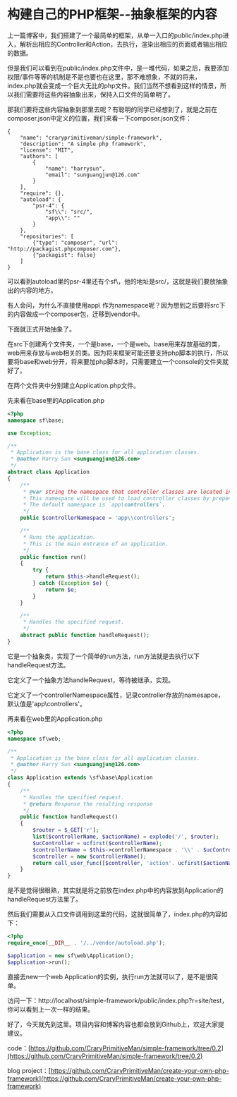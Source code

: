 # 构建自己的PHP框架--抽象框架的内容

上一篇博客中，我们搭建了一个最简单的框架，从单一入口的public/index.php进入，解析出相应的Controller和Action，去执行，渲染出相应的页面或者输出相应的数据。

但是我们可以看到在public/index.php文件中，是一堆代码，如果之后，我要添加权限/事件等等的机制是不是也要也在这里，那不难想象，不就的将来，index.php就会变成一个巨大无比的php文件。我们当然不想看到这样的情景，所以我们需要将这些内容抽象出来，保持入口文件的简单明了。

那我们要将这些内容抽象到那里去呢？有聪明的同学已经想到了，就是之前在composer.json中定义的位置，我们来看一下composer.json文件：

```shell
{
    "name": "craryprimitiveman/simple-framework",
    "description": "A simple php framework",
    "license": "MIT",
    "authors": [
        {
            "name": "harrysun",
            "email": "sunguangjun@126.com"
        }
    ],
    "require": {},
    "autoload": {
        "psr-4": {
            "sf\\": "src/",
            "app\\": ""
        }
    },
    "repositories": [
        {"type": "composer", "url": "http://packagist.phpcomposer.com"},
        {"packagist": false}
    ]
}
```

可以看到autoload里的psr-4里还有个sf\\，他的地址是src/，这就是我们要放抽象出的内容的地方。

有人会问，为什么不直接使用app\\ 作为namespace呢？因为想到之后要将src下的内容做成一个composer包，迁移到vendor中。

下面就正式开始抽象了。

在src下创建两个文件夹，一个是base，一个是web。base用来存放基础的类，web用来存放与web相关的类。因为将来框架可能还要支持php脚本的执行，所以要将base和web分开，将来要加php脚本时，只需要建立一个console的文件夹就好了。

在两个文件夹中分别建立Application.php文件。

先来看在base里的Application.php

```php
<?php
namespace sf\base;

use Exception;

/**
 * Application is the base class for all application classes.
 * @author Harry Sun <sunguangjun@126.com>
 */
abstract class Application
{
    /**
     * @var string the namespace that controller classes are located in.
     * This namespace will be used to load controller classes by prepending it to the controller class name.
     * The default namespace is `app\controllers`.
     */
    public $controllerNamespace = 'app\\controllers';

    /**
     * Runs the application.
     * This is the main entrance of an application.
     */
    public function run()
    {
        try {
            return $this->handleRequest();
        } catch (Exception $e) {
            return $e;
        }
    }

    /**
     * Handles the specified request.
     */
    abstract public function handleRequest();
}

```

它是一个抽象类，实现了一个简单的run方法，run方法就是去执行以下handleRequest方法。

它定义了一个抽象方法handleRequest，等待被继承，实现。

它定义了一个controllerNamespace属性，记录controller存放的namesapce，默认值是'app\\controllers'。

再来看在web里的Application.php

```php
<?php
namespace sf\web;

/**
 * Application is the base class for all application classes.
 * @author Harry Sun <sunguangjun@126.com>
 */
class Application extends \sf\base\Application
{
    /**
     * Handles the specified request.
     * @return Response the resulting response
     */
    public function handleRequest()
    {
        $router = $_GET['r'];
        list($controllerName, $actionName) = explode('/', $router);
        $ucController = ucfirst($controllerName);
        $controllerName = $this->controllerNamespace . '\\' . $ucController . 'Controller';
        $controller = new $controllerName();
        return call_user_func([$controller, 'action'. ucfirst($actionName)]);
    }
}

```

是不是觉得很眼熟，其实就是将之前放在index.php中的内容放到Application的handleRequest方法里了。

然后我们需要从入口文件调用到这里的代码，这就很简单了，index.php的内容如下：

```php
<?php
require_once(__DIR__ . '/../vendor/autoload.php');

$application = new sf\web\Application();
$application->run();

```

直接去new一个web Application的实例，执行run方法就可以了，是不是很简单。

访问一下：http://localhost/simple-framework/public/index.php?r=site/test，你可以看到上一次一样的结果。

好了，今天就先到这里。项目内容和博客内容也都会放到Github上，欢迎大家提建议。

code：[https://github.com/CraryPrimitiveMan/simple-framework/tree/0.2](https://github.com/CraryPrimitiveMan/simple-framework/tree/0.2)

blog project：[https://github.com/CraryPrimitiveMan/create-your-own-php-framework](https://github.com/CraryPrimitiveMan/create-your-own-php-framework)
